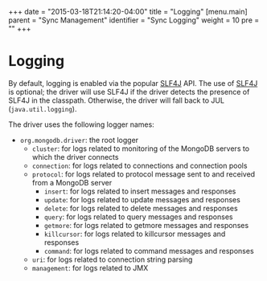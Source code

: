 +++
date = "2015-03-18T21:14:20-04:00"
title = "Logging"
[menu.main]
  parent = "Sync Management"
  identifier = "Sync Logging"
  weight = 10
  pre = "<i class='fa'></i>"
+++

# Logging

By default, logging is enabled via the popular [SLF4J](http://www.slf4j.org/) API. The use of [SLF4J](http://www.slf4j.org/) is optional;
the driver will use SLF4J if the driver detects the presence of SLF4J in the classpath. Otherwise, the driver will fall back to 
JUL (`java.util.logging`).

The driver uses the following logger names:

- `org.mongodb.driver`: the root logger
    - `cluster`: for logs related to monitoring of the MongoDB servers to which the driver connects
    - `connection`: for logs related to connections and connection pools
    - `protocol`: for logs related to protocol message sent to and received from a MongoDB server
        - `insert`: for logs related to insert messages and responses
        - `update`: for logs related to update messages and responses
        - `delete`: for logs related to delete messages and responses
        - `query`: for logs related to query messages and responses
        - `getmore`: for logs related to getmore messages and responses
        - `killcursor`: for logs related to killcursor messages and responses
        - `command`: for logs related to command messages and responses
    - `uri`: for logs related to connection string parsing
    - `management`: for logs related to JMX
